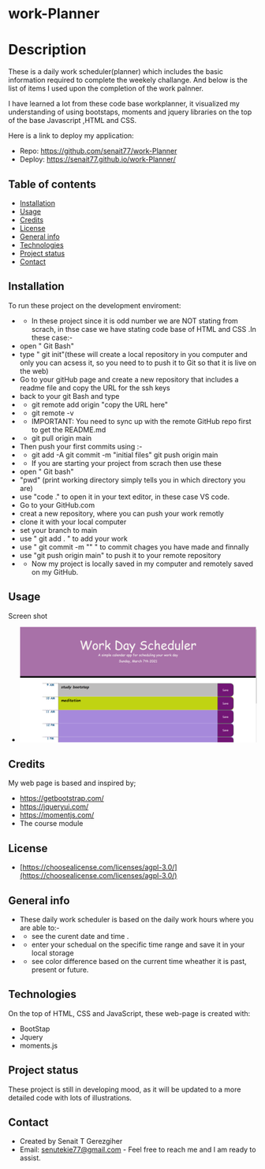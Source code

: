 # work-Planner

# Description
 
  These is a daily work scheduler(planner) which includes the basic information required to complete the weekely challange.
  And below is the list of items I used upon the completion of the work palnner.

  I have learned a lot from these code base workplanner, it visualized my understanding of using bootstaps, moments and jquery libraries on the top of the base Javascript ,HTML and CSS.

  Here is a link to deploy my application:

   * Repo: https://github.com/senait77/work-Planner
   * Deploy: https://senait77.github.io/work-Planner/

## Table of contents

* [Installation](#installation)
* [Usage](#usage)
* [Credits](#credits)
* [License](#license)
* [General info](#genral-info)
* [Technologies](#technologies)
* [Project status](#project-status)
* [Contact](#contact)

## Installation
To run these project on the development enviroment:
* * In these project since it is odd number we are NOT stating from scrach, in thse case we have stating code base of HTML and CSS .In these case:-
* open " Git Bash"
* type " git init"(these will create a local repository in you computer and only you can acsess it, so you need to to push it to Git so that it is live on the web)
* Go to your gitHub page and create a new repository that includes a readme file and copy the URL for the ssh keys
* back to your git Bash and type
* * git remote add origin "copy the URL here"
* * git remote -v
* * IMPORTANT: You need to sync up with the remote GitHub repo first to get the README.md
* * git pull origin main
* Then push your first commits using :-
* * git add -A
    git commit -m "initial files"
    git push origin main
* * If you are starting your project from scrach then use these
* open " Git bash"
* "pwd" (print working directory simply tells you in which directory you are)
* use "code ."  to open it in your text editor, in these case VS code.
* Go to your GitHub.com 
* creat a new repository, where you can push your work remotly
* clone it with your local computer
* set your branch to main
* use " git add . " to add your work
* use " git commit -m "" " to commit chages you have made and finnally
* use "git push origin main" to push it to your remote repository
* * Now my project is locally saved in my computer and remotely saved on my GitHub.

## Usage 
Screen shot 
* ![day planner demo](./planner.png)


## Credits
My web page is based and inspired by;
 * https://getbootstrap.com/
 * https://jqueryui.com/
 * https://momentjs.com/
 * The course module

 ## License
* [https://choosealicense.com/licenses/agpl-3.0/](https://choosealicense.com/licenses/agpl-3.0/)


## General info

* These daily work scheduler is based on the daily work hours where you are able to:-
* * see the curent date and time .
* * enter your schedual on the specific time range and save it in your local storage 
* * see color difference based on the current time wheather it is past, present or future.
## Technologies
On the top of  HTML, CSS and JavaScript, these web-page is created with:
* BootStap
* Jquery
* moments.js


## Project status
These project is still in developing mood, as it will be updated to a more detailed code with lots of illustrations.


## Contact
 * Created by Senait T Gerezgiher 
 * Email: senutekie77@gmail.com - Feel free to reach me and I am ready to assist.
